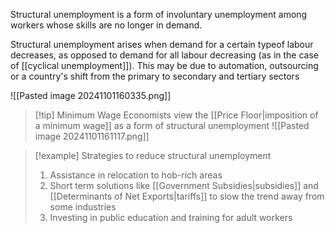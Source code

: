 Structural unemployment is a form of involuntary unemployment among workers whose skills are no longer in demand.

Structural unemployment arises when demand for a certain typeof labour decreases, as opposed to demand for all labour decreasing (as in the case of [[cyclical unemployment]]). This may be due to automation, outsourcing or a country's shift from the primary to secondary and tertiary sectors

![[Pasted image 20241101160335.png]]

> [!tip] Minimum Wage
Economists view the [[Price Floor|imposition of a minimum wage]] as a form of structural unemployment
![[Pasted image 20241101161117.png]]

> [!example] Strategies to reduce structural unemployment
> 1. Assistance in relocation to hob-rich areas
> 2. Short term solutions like [[Government Subsidies|subsidies]] and [[Determinants of Net Exports|tariffs]] to slow the trend away from some industries
> 3. Investing in public education and training for adult workers